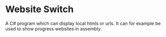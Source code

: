 # Website Switch

A C# program which can display local htmls or urls. It can for example be used to show progress websites in assembly.
